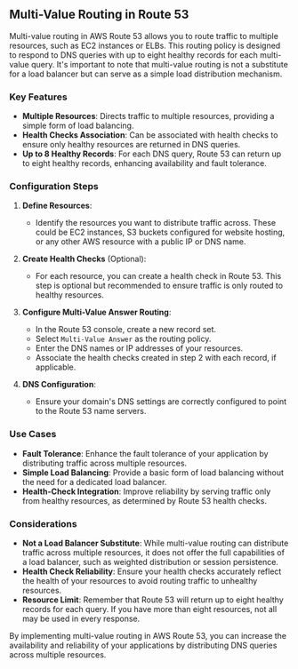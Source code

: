 ## Multi-Value Routing in Route 53

Multi-value routing in AWS Route 53 allows you to route traffic to multiple resources, such as EC2 instances or ELBs. This routing policy is designed to respond to DNS queries with up to eight healthy records for each multi-value query. It's important to note that multi-value routing is not a substitute for a load balancer but can serve as a simple load distribution mechanism.

### Key Features

- **Multiple Resources**: Directs traffic to multiple resources, providing a simple form of load balancing.
- **Health Checks Association**: Can be associated with health checks to ensure only healthy resources are returned in DNS queries.
- **Up to 8 Healthy Records**: For each DNS query, Route 53 can return up to eight healthy records, enhancing availability and fault tolerance.

### Configuration Steps

1. **Define Resources**:
    - Identify the resources you want to distribute traffic across. These could be EC2 instances, S3 buckets configured for website hosting, or any other AWS resource with a public IP or DNS name.

2. **Create Health Checks** (Optional):
    - For each resource, you can create a health check in Route 53. This step is optional but recommended to ensure traffic is only routed to healthy resources.

3. **Configure Multi-Value Answer Routing**:
    - In the Route 53 console, create a new record set.
    - Select `Multi-Value Answer` as the routing policy.
    - Enter the DNS names or IP addresses of your resources.
    - Associate the health checks created in step 2 with each record, if applicable.

4. **DNS Configuration**:
    - Ensure your domain's DNS settings are correctly configured to point to the Route 53 name servers.

### Use Cases

- **Fault Tolerance**: Enhance the fault tolerance of your application by distributing traffic across multiple resources.
- **Simple Load Balancing**: Provide a basic form of load balancing without the need for a dedicated load balancer.
- **Health-Check Integration**: Improve reliability by serving traffic only from healthy resources, as determined by Route 53 health checks.

### Considerations

- **Not a Load Balancer Substitute**: While multi-value routing can distribute traffic across multiple resources, it does not offer the full capabilities of a load balancer, such as weighted distribution or session persistence.
- **Health Check Reliability**: Ensure your health checks accurately reflect the health of your resources to avoid routing traffic to unhealthy resources.
- **Resource Limit**: Remember that Route 53 will return up to eight healthy records for each query. If you have more than eight resources, not all may be used in every response.

By implementing multi-value routing in AWS Route 53, you can increase the availability and reliability of your applications by distributing DNS queries across multiple resources.